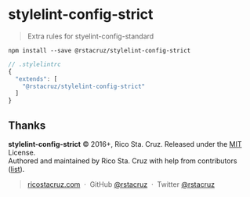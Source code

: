# stylelint-config-strict

> Extra rules for styelint-config-standard

```
npm install --save @rstacruz/stylelint-config-strict
```

```js
// .stylelintrc
{
  "extends": [
    "@rstacruz/stylelint-config-strict"
  ]
}
```

## Thanks

**stylelint-config-strict** © 2016+, Rico Sta. Cruz. Released under the [MIT] License.<br>
Authored and maintained by Rico Sta. Cruz with help from contributors ([list][contributors]).

> [ricostacruz.com](http://ricostacruz.com) &nbsp;&middot;&nbsp;
> GitHub [@rstacruz](https://github.com/rstacruz) &nbsp;&middot;&nbsp;
> Twitter [@rstacruz](https://twitter.com/rstacruz)

[MIT]: http://mit-license.org/
[contributors]: http://github.com/rstacruz/stylelint-config-strict/contributors
